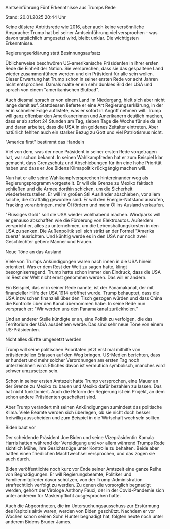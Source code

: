 
Amtseinführung
Fünf Erkenntnisse aus Trumps Rede


Stand: 20.01.2025 20:44 Uhr


Keine düstere Antrittsrede wie 2016, aber auch keine versöhnliche Ansprache: Trump hat bei seiner Amtseinführung viel versprochen - was davon tatsächlich umgesetzt wird, bleibt unklar. Die wichtigsten Erkenntnisse. 


Regierungserklärung statt Besinnungsaufsatz


Üblicherweise beschwören US-amerikanische Präsidenten in ihrer ersten Rede die Einheit der Nation. Sie versprechen, dass sie das gespaltene Land wieder zusammenführen werden und ein Präsident für alle sein wollen. Dieser Erwartung hat Trump schon in seiner ersten Rede vor acht Jahren nicht entsprochen. Damals malte er ein sehr dunkles Bild der USA und sprach von einem "amerikanischen Blutbad".


Auch diesmal sprach er von einem Land im Niedergang, hielt sich aber nicht lange damit auf. Stattdessen lieferte er eine Art Regierungserklärung, in der er in schneller Folge auflistete, was er sofort in Angriff nehmen will. Trump will ganz offenbar den Amerikanerinnen und Amerikanern deutlich machen, dass er ab sofort 24 Stunden am Tag, sieben Tage die Woche für sie da ist und daran arbeitet, dass die USA in ein goldenes Zeitalter eintreten. Aber natürlich fehlten auch ein starker Bezug zu Gott und viel Patriotismus nicht. 

"America first" bestimmt das Handeln


Viel von dem, was der neue Präsident in seiner ersten Rede vorgetragen hat, war schon bekannt. In seinen Wahlkampfreden hat er zum Beispiel klar gemacht, dass Grenzschutz und Abschiebungen für ihn eine hohe Priorität haben und dass er Joe Bidens Klimapolitik rückgängig machen will.


Nun hat er alle seine Wahlkampfversprechen hintereinander weg als Regierungsprogramm vorgestellt. Er will die Grenze zu Mexiko faktisch schließen und die Armee dorthin schicken, um die Sicherheit wiederherzustellen. Er will im großen Stil Ausländer abschieben, vor allem solche, die straffällig geworden sind. Er will den Energie-Notstand ausrufen, Fracking voranbringen, mehr Öl fördern und mehr Öl ins Ausland verkaufen.


"Flüssiges Gold" soll die USA wieder wohlhabend machen. Windparks will er genauso abschaffen wie die Förderung von Elektroautos. Außerdem verspricht er, alles zu unternehmen, um die Lebenshaltungskosten in den USA zu senken. Die Außenpolitik soll sich strikt an der Formel "Amerika zuerst" ausrichten. Und künftig werde es in den USA nur noch zwei Geschlechter geben: Männer und Frauen.

Neue Töne an das Ausland


Viele von Trumps Ankündigungen waren nach innen in die USA hinein orientiert. Was er dem Rest der Welt zu sagen hatte, klingt besorgniserregend. Trump hatte schon immer den Eindruck, dass die USA im Rest der Welt nicht ernst genommen werden. Das will er ändern.


Ein Beispiel, das er in seiner Rede nannte, ist der Panamakanal, der mit finanzieller Hilfe der USA 1914 eröffnet wurde. Trump behauptet, dass die USA inzwischen finanziell über den Tisch gezogen würden und dass China die Kontrolle über den Kanal übernommen habe. In seine Rede nun versprach er: "Wir werden uns den Panamakanal zurückholen."


Und an anderer Stelle kündigte er an, eine Politik zu verfolgen, die das Territorium der USA ausdehnen werde. Das sind sehr neue Töne von einem US-Präsidenten.

Nicht alles dürfte umgesetzt werden


Trump will seine politischen Prioritäten jetzt erst mal mithilfe von präsidentiellen Erlassen auf den Weg bringen. US-Medien berichten, dass er hundert und mehr solcher Verordnungen am ersten Tag noch unterzeichnen wird. Etliches davon ist vermutlich symbolisch, manches wird schwer umzusetzen sein.


Schon in seiner ersten Amtszeit hatte Trump versprochen, eine Mauer an der Grenze zu Mexiko zu bauen und Mexiko dafür bezahlen zu lassen. Das hat nicht funktioniert. Auch die Reform der Regierung ist ein Projekt, an dem schon andere Präsidenten gescheitert sind.


Aber Trump verändert mit seinen Ankündigungen zumindest das politische Klima. Viele Beamte werden sich überlegen, ob sie nicht doch besser freiwillig ausscheiden und zum Beispiel in die Wirtschaft wechseln sollten.

Biden baut vor


Der scheidende Präsident Joe Biden und seine Vizepräsidentin Kamala Harris hatten während der Vereidigung und vor allem während Trumps Rede sichtlich Mühe, ihre Gesichtszüge unter Kontrolle zu behalten. Beide aber hatten einen friedlichen Machtwechsel versprochen, und das zogen sie auch durch.


Biden veröffentlichte noch kurz vor Ende seiner Amtszeit eine ganze Reihe von Begnadigungen. Er will Regierungsbeamte, Politiker und Familienmitglieder davor schützen, von der Trump-Administration strafrechtlich verfolgt zu werden. Zu denen die vorsorglich begnadigt werden, gehört der Virologe Anthony Fauci, der in der Covid-Pandemie sich unter anderem für Maskenpflicht ausgesprochen hatte.


Auch die Abgeordneten, die im Untersuchungsausschuss zur Erstürmung des Kapitols aktiv waren, werden von Biden geschützt. Nachdem er vor Wochen schon seinen Sohn Hunter begnadigt hat, folgten heute noch unter anderem Bidens Bruder James.

